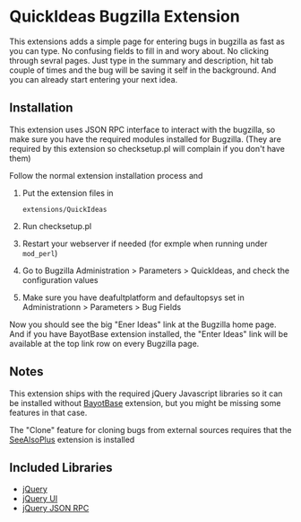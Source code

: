 QuickIdeas Bugzilla Extension
=============================

This extensions adds a simple page for entering bugs in bugzilla as fast as you
can type. No confusing fields to fill in and wory about. No clicking through
sevral pages. Just type in the summary and description, hit tab couple of times
and the bug will be saving it self in the background. And you can already start
entering your next idea.

Installation
------------

This extension uses JSON RPC interface to interact with the bugzilla, so make
sure you have the required modules installed for Bugzilla. (They are required
by this extension so checksetup.pl will complain if you don't have them)

Follow the normal extension installation process and

1.  Put the extension files in

        extensions/QuickIdeas

2.  Run checksetup.pl

3.  Restart your webserver if needed (for exmple when running under `mod_perl`)

4.  Go to Bugzilla Administration > Parameters > QuickIdeas, and check the
    configuration values

5.  Make sure you have deafultplatform and defaultopsys set in
    Administrationn > Parameters > Bug Fields


Now you should see the big "Ener Ideas" link at the Bugzilla home page. And if
you have BayotBase extension installed, the "Enter Ideas" link will be available
at the top link row on every Bugzilla page.


Notes
-----

This extension ships with the required jQuery Javascript libraries so it can be
installed without [BayotBase][bb] extension, but you might be missing some
features in that case.

The "Clone" feature for cloning bugs from external sources requires that the
[SeeAlsoPlus][sap] extension is installed


[bb]: https://github.com/bayoteers/BayotBase
[sap]: https://github.com/bayoteers/SeeAlsoPlus


Included Libraries
------------------

*   [jQuery](http://jquery.com/)
*   [jQuery UI](http://jqueryui.com/)
*   [jQuery JSON RPC](https://github.com/datagraph/jquery-jsonrpc)

